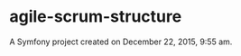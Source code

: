 agile-scrum-structure
=====================

A Symfony project created on December 22, 2015, 9:55 am.
